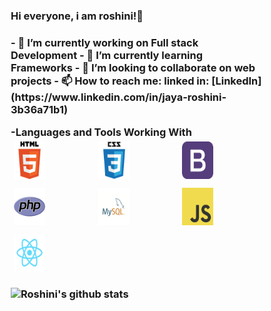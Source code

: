 <!DOCTYPE html>
<html>
<head>

<style>
* {
  box-sizing: border-box;
}
.column {
  float: left;
  width: 33.33%;
  padding: 5px;
}
.row::after {
  content: "";
  clear: both;
  display: table;
}
</style>
</head>
 <body>   
 <h3> Hi everyone, i am roshini!🙋‍ <h3>
<p>
- 🔭 I’m currently working on Full stack Development
- 🌱 I’m currently learning Frameworks
- 👯 I’m looking to collaborate on web projects
- 📫 How to reach me: linked in: [LinkedIn](https://www.linkedin.com/in/jaya-roshini-3b36a71b1)
   </p>
 -Languages and Tools Working With        
 <div class="row">
  <div class="column">
 <img src="https://raw.githubusercontent.com/github/explore/80688e429a7d4ef2fca1e82350fe8e3517d3494d/topics/html/html.png" width="50" height="60"></div>
 <div class="column">
 <img src="https://raw.githubusercontent.com/github/explore/80688e429a7d4ef2fca1e82350fe8e3517d3494d/topics/css/css.png" width="50" height="60"></div>
 <div class="column">
 <img src="https://raw.githubusercontent.com/github/explore/80688e429a7d4ef2fca1e82350fe8e3517d3494d/topics/bootstrap/bootstrap.png" width="50" height="60"></div>
 <div class="column">
 <img src="https://raw.githubusercontent.com/github/explore/80688e429a7d4ef2fca1e82350fe8e3517d3494d/topics/php/php.png" width="50" height="60"></div>
 <div class="column">
 <img src="https://raw.githubusercontent.com/github/explore/80688e429a7d4ef2fca1e82350fe8e3517d3494d/topics/mysql/mysql.png" width="50" height="60"></div>
 <div class="column">
 <img src="https://raw.githubusercontent.com/github/explore/80688e429a7d4ef2fca1e82350fe8e3517d3494d/topics/javascript/javascript.png" width="50" height="60"></div>
 <div class="column">
 <img src="https://raw.githubusercontent.com/github/explore/80688e429a7d4ef2fca1e82350fe8e3517d3494d/topics/react/react.png" width="50" height="60"></div>
 </div>


![Roshini's github stats](https://jayaroshinireadme.vercel.app/api?username=JAYAROSHINI2112&show_icons=true&theme=radical)
           
                      


<body>
 </html>
